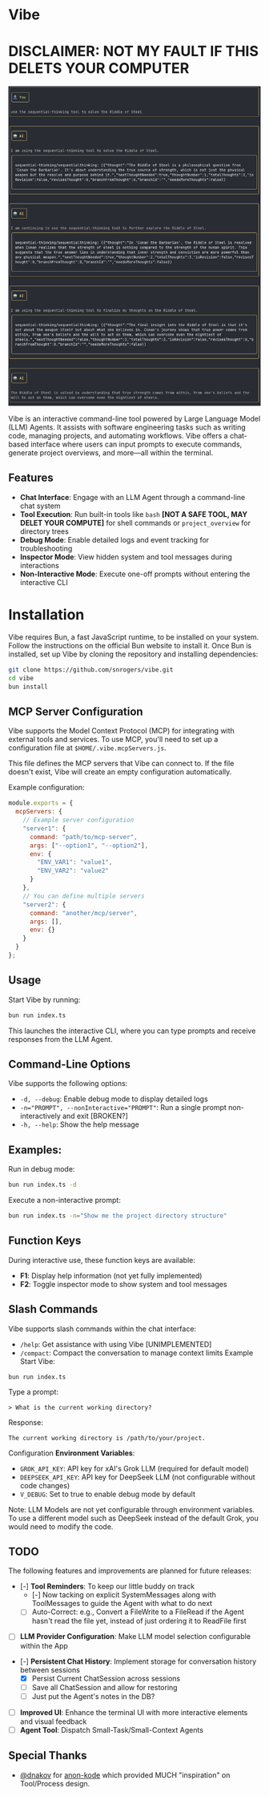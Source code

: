 # Vibe

# DISCLAIMER: NOT MY FAULT IF THIS DELETS YOUR COMPUTER

![You must learn its secret, Conan](https://github.com/snrogers/vibe/blob/main/docs/riddle-of-steel.png?raw=true)


Vibe is an interactive command-line tool powered by Large Language Model (LLM) Agents. It assists with software engineering tasks such as writing code, managing projects, and automating workflows. Vibe offers a chat-based interface where users can input prompts to execute commands, generate project overviews, and more—all within the terminal.

## Features

* **Chat Interface**: Engage with an LLM Agent through a command-line chat system
* **Tool Execution**: Run built-in tools like `bash` **[NOT A SAFE TOOL, MAY DELET YOUR COMPUTE]** for shell commands or `project_overview` for directory trees
* **Debug Mode**: Enable detailed logs and event tracking for troubleshooting
* **Inspector Mode**: View hidden system and tool messages during interactions
* **Non-Interactive Mode**: Execute one-off prompts without entering the interactive CLI

# Installation
Vibe requires Bun, a fast JavaScript runtime, to be installed on your system. Follow the instructions on the official Bun website to install it.
Once Bun is installed, set up Vibe by cloning the repository and installing dependencies:

```bash
git clone https://github.com/snrogers/vibe.git
cd vibe
bun install
```

## MCP Server Configuration

Vibe supports the Model Context Protocol (MCP) for integrating with external tools and services.
To use MCP, you'll need to set up a configuration file at `$HOME/.vibe.mcpServers.js`.

This file defines the MCP servers that Vibe can connect to. If the file doesn't exist, Vibe will create an empty configuration automatically.

Example configuration:

```javascript
module.exports = {
  mcpServers: {
    // Example server configuration
    "server1": {
      command: "path/to/mcp-server",
      args: ["--option1", "--option2"],
      env: {
        "ENV_VAR1": "value1",
        "ENV_VAR2": "value2"
      }
    },
    // You can define multiple servers
    "server2": {
      command: "another/mcp/server",
      args: [],
      env: {}
    }
  }
};
```

## Usage
Start Vibe by running:

```bash
bun run index.ts
```

This launches the interactive CLI, where you can type prompts and receive
responses from the LLM Agent.

## Command-Line Options

Vibe supports the following options:

* `-d, --debug`: Enable debug mode to display detailed logs
* `-n="PROMPT", --nonInteractive="PROMPT"`: Run a single prompt non-interactively and exit [BROKEN?]
* `-h, --help`: Show the help message

## Examples:
Run in debug mode:

```bash
bun run index.ts -d
```

Execute a non-interactive prompt:

```bash
bun run index.ts -n="Show me the project directory structure"
```

## Function Keys

During interactive use, these function keys are available:

* **F1**: Display help information (not yet fully implemented)
* **F2**: Toggle inspector mode to show system and tool messages

## Slash Commands

Vibe supports slash commands within the chat interface:

* `/help`:  Get assistance with using Vibe [UNIMPLEMENTED]
* `/compact`: Compact the conversation to manage context limits
Example
Start Vibe:

```tty
bun run index.ts
```

Type a prompt:

```tty
> What is the current working directory?
```

Response:

```tty
The current working directory is /path/to/your/project.
```

Configuration
**Environment Variables**:

* `GROK_API_KEY`:     API key for xAI's Grok LLM (required for default model)
* `DEEPSEEK_API_KEY`: API key for DeepSeek LLM (not configurable without code changes)
* `V_DEBUG`:          Set to true to enable debug mode by default

Note: LLM Models are not yet configurable through environment variables.
      To use a different model such as DeepSeek instead of the default Grok,
      you would need to modify the code.

## TODO

The following features and improvements are planned for future releases:

* [-] **Tool Reminders**: To keep our little buddy on track
    * [-] Now tacking on explicit SystemMessages along with ToolMessages to guide the
      Agent with what to do next
    * [ ] Auto-Correct: e.g., Convert a FileWrite to a FileRead if the Agent hasn't read the file yet, instead of just ordering it to ReadFile first
* [ ] **LLM Provider Configuration**: Make LLM model selection configurable within the App
* [-] **Persistent Chat History**: Implement storage for conversation history between sessions
    * [x] Persist Current ChatSession across sessions
    * [ ] Save all ChatSession and allow for restoring
    * [ ] Just put the Agent's notes in the DB?
* [ ] **Improved UI**: Enhance the terminal UI with more interactive elements and visual feedback
* [ ] **Agent Tool**: Dispatch Small-Task/Small-Context Agents

## Special Thanks
- [@dnakov](https://github.com/dnakov) for [anon-kode](https://github.com/dnakov/anon-kode) which provided MUCH "inspiration" on Tool/Process design.
